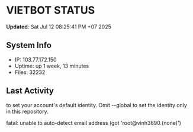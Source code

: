 # VIETBOT STATUS
**Updated**: Sat Jul 12 08:25:41 PM +07 2025

## System Info
- IP: 103.77.172.150
- Uptime: up 1 week, 13 minutes
- Files: 32232

## Last Activity

to set your account's default identity.
Omit --global to set the identity only in this repository.

fatal: unable to auto-detect email address (got 'root@vinh3690.(none)')
